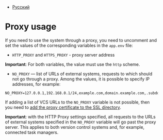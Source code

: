 - [Русский](../../on-premise/proxy/)

# Proxy usage

If you need to use the system through a proxy, you need to uncomment and set the values of the corresponding variables in the `app.env` file:

- `HTTP_PROXY` and `HTTPS_PROXY` - proxy server address

**Important**: For both variables, the value must use the `http` scheme.

- `NO_PROXY` — list of URLs of external systems, requests to which should not go through a proxy. Among the values, it is possible to specify IP addresses, for example:

```
NO_PROXY=127.0.0.1,192.168.0.1/24,example.com,domain.example.com,.subdomain.example.com
```

If adding a list of VCS URLs to the `NO_PROXY` variable is not possible, then you need to [add the proxy certificate to the SSL directory](/on-premise/self-signed-ssl.en).

**Important**: with the HTTP Proxy settings specified, all requests to the URLs of external systems specified in the `NO_PROXY` variable will go past the proxy server. This applies to both version control systems and, for example, connected task managers.
